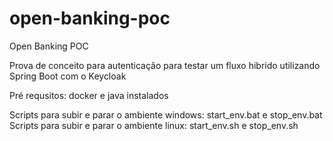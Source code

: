 # open-banking-poc
Open Banking POC

Prova de conceito para autenticação para testar um fluxo hibrido utilizando Spring Boot com o Keycloak

Pré requsitos: docker e java instalados

Scripts para subir e parar o ambiente windows: start_env.bat e stop_env.bat
Scripts para subir e parar o ambiente linux: start_env.sh e stop_env.sh
